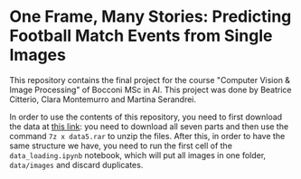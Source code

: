 # **One Frame, Many Stories: Predicting Football Match Events from Single Images**

This repository contains the final project for the course "Computer Vision & Image Processing" of Bocconi MSc in AI. This project was done by Beatrice Citterio, 
Clara Montemurro and Martina Serandrei. 

In order to use the contents of this repository, you need to first download the data at [this link](https://sites.google.com/view/image-and-video-analysis): 
you need to download all seven parts and then use the command <code>7z x data5.rar</code> to unzip the files. After this, in order to have the same structure we have, 
you need to run the first cell of the <code>data_loading.ipynb</code> notebook, which will put all images in one folder, <code>data/images</code> and discard 
duplicates.
